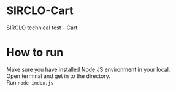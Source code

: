 # SIRCLO-Cart
SIRCLO technical test - Cart

# How to run
Make sure you have installed [Node JS](https://nodejs.org/en/) environment in your local.  
Open terminal and get in to the directory.  
Run `node index.js`
